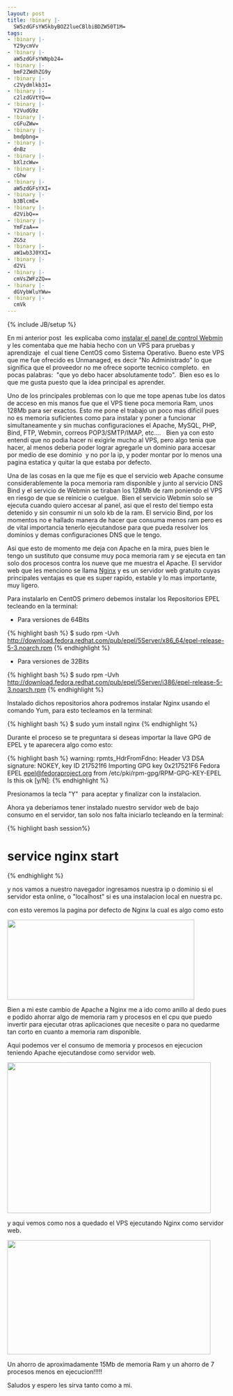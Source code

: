 ```yaml
---
layout: post
title: !binary |-
  SW5zdGFsYW5kbyBOZ2lueCBlbiBDZW50T1M=
tags:
- !binary |-
  Y29ycmVv
- !binary |-
  aW5zdGFsYWNpb24=
- !binary |-
  bmF2ZWdhZG9y
- !binary |-
  c2Vydmlkb3I=
- !binary |-
  c2lzdGVtYQ==
- !binary |-
  Y2VudG9z
- !binary |-
  cGFuZWw=
- !binary |-
  bmdpbng=
- !binary |-
  dnBz
- !binary |-
  bXlzcWw=
- !binary |-
  cGhw
- !binary |-
  aW5zdGFsYXI=
- !binary |-
  b3BlcmE=
- !binary |-
  d2VibQ==
- !binary |-
  YmFzaA==
- !binary |-
  ZG5z
- !binary |-
  aW1wb3J0YXI=
- !binary |-
  d2Vi
- !binary |-
  cmVsZWFzZQ==
- !binary |-
  dGVybWluYWw=
- !binary |-
  cmVk
---
```

{% include JB/setup %}

En mi anterior post  les explicaba como <a href="http://blog.jam.net.ve/2010/02/16/instalando-webmin-en-centos-debian/" target="_blank">instalar el panel de control Webmin</a> y les comentaba que me habia hecho con un VPS para pruebas y aprendizaje  el cual tiene CentOS como Sistema Operativo. Bueno este VPS que me fue ofrecido es Unmanaged, es decir "No Administrado" lo que significa que el proveedor no me ofrece soporte tecnico completo.  en pocas palabras:  "que yo debo hacer absolutamente todo".  Bien eso es lo que me gusta puesto que la idea principal es aprender.

Uno de los principales problemas con lo que me tope apenas tube los datos de acceso en mis manos fue que el VPS tiene poca memoria Ram, unos 128Mb para ser exactos. Esto me pone el trabajo un poco mas dificil pues no es memoria suficientes como para instalar y poner a funcionar simultaneamente y sin muchas configuraciones el Apache, MySQL, PHP, Bind, FTP, Webmin, correos POP3/SMTP/IMAP, etc....   Bien ya con esto entendi que no podia hacer ni exigirle mucho al VPS, pero algo tenia que hacer, al menos deberia poder lograr agregarle un dominio para accesar por medio de ese dominio  y no por la ip, y poder montar por lo menos una pagina estatica y quitar la que estaba por defecto.

Una de las cosas en la que me fije es que el servicio web Apache consume considerablemente la poca memoria ram disponible y junto al servicio DNS Bind y el servicio de Webmin se tiraban los 128Mb de ram poniendo el VPS en riesgo de que se reinicie o cuelgue.  Bien el servicio Webmin solo se ejecuta cuando quiero accesar al panel, asi que el resto del tiempo esta detenido y sin consumir ni un solo kb de la ram. El servicio Bind, por los momentos no e hallado manera de hacer que consuma menos ram pero es de vital importancia tenerlo ejecutandose para que pueda resolver los dominios y demas configuraciones DNS que le tengo.

Asi que esto de momento me deja con Apache en la mira, pues bien le tengo un sustituto que consume muy poca memoria ram y se ejecuta en tan solo dos procesos contra los nueve que me muestra el Apache. El servidor web que les menciono se llama <a href="http://www.nginx.org/" target="_blank">Nginx</a> y es un servidor web gratuito cuyas principales ventajas es que es super rapido, estable y lo mas importante, muy ligero.

Para instalarlo en CentOS primero debemos instalar los Repositorios EPEL tecleando en la terminal:

- Para versiones de 64Bits

{% highlight bash %}
$ sudo rpm -Uvh http://download.fedora.redhat.com/pub/epel/5Server/x86_64/epel-release-5-3.noarch.rpm
{% endhighlight %}

- Para versiones de 32Bits

{% highlight bash %}
$ sudo rpm -Uvh http://download.fedora.redhat.com/pub/epel/5Server/i386/epel-release-5-3.noarch.rpm
{% endhighlight %}


Instalado dichos repositorios ahora podremos instalar Nginx usando el comando Yum, para esto tecleamos en la terminal:

{% highlight bash %}
$ sudo yum install nginx
{% endhighlight %}

Durante el proceso se te preguntara si deseas importar la llave GPG de EPEL y te aparecera algo como esto:

{% highlight bash %}
warning: rpmts_HdrFromFdno: Header V3 DSA signature: NOKEY, key ID 217521f6 Importing GPG key 0x217521F6 Fedora EPEL epel@fedoraproject.org from /etc/pki/rpm-gpg/RPM-GPG-KEY-EPEL Is this ok [y/N]:
{% endhighlight %}

Presionamos la tecla "Y"  para aceptar y finalizar con la instalacion.

Ahora ya deberiamos tener instalado nuestro servidor web de bajo consumo en el servidor, tan solo nos falta iniciarlo tecleando en la terminal:

{% highlight bash session%}
# service nginx start
{% endhighlight %}

y nos vamos a nuestro navegador ingresamos nuestra ip o dominio si el servidor esta online, o "localhost" si es una instalacion local en nuestra pc.

con esto veremos la pagina por defecto de Nginx la cual es algo como esto

<a href="http://blog.jam.net.ve/imagenes/nginx-centos-bienvenida.png"><img class="alignnone" src="http://blog.jam.net.ve/imagenes/nginx-centos-bienvenida.png" alt="" width="430" height="184" /></a>

Bien a mi este cambio de Apache a Nginx me a ido como anillo al dedo pues e podido ahorrar algo de memoria ram y procesos en el cpu que puedo invertir para ejecutar otras aplicaciones que necesite o para no quedarme tan corto en cuanto a memoria ram disponible.

Aqui podemos ver el consumo de memoria y procesos en ejecucion teniendo Apache ejecutandose como servidor web.

<a href="http://blog.jam.net.ve/imagenes/apache-top-shell.png"><img class="alignnone" src="http://blog.jam.net.ve/imagenes/apache-top-shell.png" alt="" width="468" height="347" /></a>

y aqui vemos como nos a quedado el VPS ejecutando Nginx como servidor web.

<a href="http://blog.jam.net.ve/imagenes/nginx-top-shell.png"><img class="alignnone" src="http://blog.jam.net.ve/imagenes/nginx-top-shell.png" alt="" width="467" height="263" /></a>

Un ahorro de aproximadamente 15Mb de memoria Ram y un ahorro de 7 procesos menos en ejecucion!!!!!

Saludos y espero les sirva tanto como a mi.
